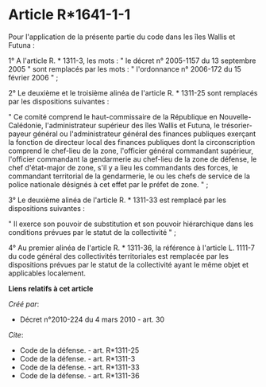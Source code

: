 # Article R*1641-1-1

Pour l'application de la présente partie du code dans les îles Wallis et Futuna : 

1° A l'article R. * 1311-3, les mots : " le décret n° 2005-1157 du 13 septembre 2005 " sont remplacés par les mots : "
l'ordonnance n° 2006-172 du 15 février 2006 " ; 

2° Le deuxième et le troisième alinéa de l'article R. * 1311-25 sont remplacés par les dispositions suivantes : 

" Ce comité comprend le haut-commissaire de la République en Nouvelle-Calédonie, l'administrateur supérieur des îles Wallis
et Futuna, le trésorier-payeur général ou l'administrateur général des finances publiques exerçant la fonction de directeur
local des finances publiques dont la circonscription comprend le chef-lieu de la zone, l'officier général commandant
supérieur, l'officier commandant la gendarmerie au chef-lieu de la zone de défense, le chef d'état-major de zone, s'il y a
lieu les commandants des forces, le commandant territorial de la gendarmerie, le ou les chefs de service de la police
nationale désignés à cet effet par le préfet de zone. " ; 

3° Le deuxième alinéa de l'article R. * 1311-33 est remplacé par les dispositions suivantes : 

" Il exerce son pouvoir de substitution et son pouvoir hiérarchique dans les conditions prévues par le statut de la
collectivité " ; 

4° Au premier alinéa de l'article R. * 1311-36, la référence à l'article L. 1111-7 du code général des collectivités
territoriales est remplacée par les dispositions prévues par le statut de la collectivité ayant le même objet et applicables
localement.

**Liens relatifs à cet article**

_Créé par_:

  - Décret n°2010-224 du 4 mars 2010 - art. 30

_Cite_:

  - Code de la défense. - art. R*1311-25
  - Code de la défense. - art. R*1311-3
  - Code de la défense. - art. R*1311-33
  - Code de la défense. - art. R*1311-36
